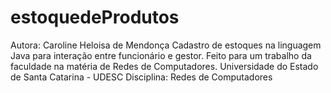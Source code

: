 # estoquedeProdutos
Autora: Caroline Heloisa de Mendonça
Cadastro de estoques na linguagem Java para interação entre funcionário e gestor. 
Feito para um trabalho da faculdade na matéria de Redes de Computadores.
Universidade do Estado de Santa Catarina - UDESC
Disciplina: Redes de Computadores
